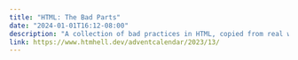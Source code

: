```yaml
---
title: "HTML: The Bad Parts"
date: "2024-01-01T16:12-08:00"
description: "A collection of bad practices in HTML, copied from real websites."
link: https://www.htmhell.dev/adventcalendar/2023/13/
---
```

